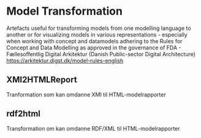 # Model Transformation
Artefacts useful for transforming models from one modelling language to another or for visualizing models in various representations - especially when working with concept and datamodels adhering to the Rules for Concept and Data Modelling as approved in the governance of FDA - Fællesoffentlig Digital Arkitektur (Danish Public-sector Digital Architecture) https://arkitektur.digst.dk/model-rules-english

## XMI2HTMLReport
Tranformation som kan omdanne XMI til HTML-modelrapporter

## rdf2html
Transformation om kan omdanne RDF/XML til HTML-modelrapporter
